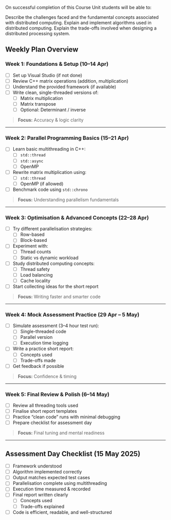 On successful completion of this Course Unit students will be able to:

Describe the challenges faced and the fundamental concepts associated with distributed computing.
Explain and implement algorithms used in distributed computing.
Explain the trade-offs involved when designing a distributed processing system.

## Weekly Plan Overview

### Week 1: Foundations & Setup (10–14 Apr)
- [ ] Set up Visual Studio (if not done)
- [ ] Review C++ matrix operations (addition, multiplication)
- [ ] Understand the provided framework (if available)
- [ ] Write clean, single-threaded versions of:
  - [ ] Matrix multiplication
  - [ ] Matrix transpose
  - [ ] Optional: Determinant / inverse

> **Focus:** Accuracy & logic clarity

---

### Week 2: Parallel Programming Basics (15–21 Apr)
- [ ] Learn basic multithreading in C++:
  - [ ] `std::thread`
  - [ ] `std::async`
  - [ ] OpenMP
- [ ] Rewrite matrix multiplication using:
  - [ ] `std::thread`
  - [ ] OpenMP (if allowed)
- [ ] Benchmark code using `std::chrono`

> **Focus:** Understanding parallelism fundamentals

---

### Week 3: Optimisation & Advanced Concepts (22–28 Apr)
- [ ] Try different parallelisation strategies:
  - [ ] Row-based
  - [ ] Block-based
- [ ] Experiment with:
  - [ ] Thread counts
  - [ ] Static vs dynamic workload
- [ ] Study distributed computing concepts:
  - [ ] Thread safety
  - [ ] Load balancing
  - [ ] Cache locality
- [ ] Start collecting ideas for the short report

> **Focus:** Writing faster and smarter code

---

### Week 4: Mock Assessment Practice (29 Apr – 5 May)
- [ ] Simulate assessment (3–4 hour test run):
  - [ ] Single-threaded code
  - [ ] Parallel version
  - [ ] Execution time logging
- [ ] Write a practice short report:
  - [ ] Concepts used
  - [ ] Trade-offs made
- [ ] Get feedback if possible

> **Focus:** Confidence & timing

---

### Week 5: Final Review & Polish (6–14 May)
- [ ] Review all threading tools used
- [ ] Finalise short report templates
- [ ] Practice “clean code” runs with minimal debugging
- [ ] Prepare checklist for assessment day

> **Focus:** Final tuning and mental readiness

---

## Assessment Day Checklist (15 May 2025)
- [ ] Framework understood
- [ ] Algorithm implemented correctly
- [ ] Output matches expected test cases
- [ ] Parallelisation complete using multithreading
- [ ] Execution time measured & recorded
- [ ] Final report written clearly
  - [ ] Concepts used
  - [ ] Trade-offs explained
- [ ] Code is efficient, readable, and well-structured
